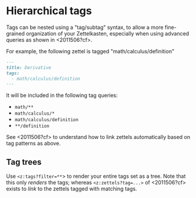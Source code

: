 # Hierarchical tags

Tags can be nested using a "tag/subtag" syntax, to allow a more fine-grained organization of your Zettelkasten, especially when using advanced queries as shown in <2011506?cf>.

For example, the following zettel is tagged "math/calculus/definition"

```markdown
---
title: Derivative
tags:
  - math/calculus/definition
---
```

It will be included in the following tag queries:

- `math/**`
- `math/calculus/*`
- `math/calculus/definition`
- `**/definition`

See <2011506?cf> to understand how to link zettels automatically based on tag patterns as above.

## Tag trees

Use `<z:tags?filter=**`> to render your entire tags set as a tree. Note that this only *renders* the tags; whereas `<z:zettels?tag=...>` of <2011506?cf> exists to *link* to the zettels tagged with matching tags.

